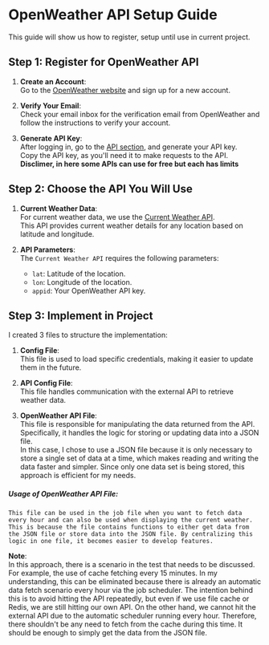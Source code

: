 # OpenWeather API Setup Guide

This guide will show us how to register, setup until use in current project.

## Step 1: Register for OpenWeather API

1. **Create an Account**:  
   Go to the [OpenWeather website](https://openweathermap.org/) and sign up for a new account.

2. **Verify Your Email**:  
   Check your email inbox for the verification email from OpenWeather and follow the instructions to verify your account.

3. **Generate API Key**:  
   After logging in, go to the [API section](https://openweathermap.org/api), and generate your API key.  
   Copy the API key, as you'll need it to make requests to the API. 
   **Disclimer, in here some APIs can use for free but each has limits**

## Step 2: Choose the API You Will Use

1. **Current Weather Data**:  
   For current weather data, we use the [Current Weather API](https://openweathermap.org/current).  
   This API provides current weather details for any location based on latitude and longitude.

2. **API Parameters**:  
   The `Current Weather API` requires the following parameters:
   - `lat`: Latitude of the location.
   - `lon`: Longitude of the location.
   - `appid`: Your OpenWeather API key.
   
## Step 3: Implement in Project

I created 3 files to structure the implementation:

1. **Config File**:  
   This file is used to load specific credentials, making it easier to update them in the future.

2. **API Config File**:  
   This file handles communication with the external API to retrieve weather data.

3. **OpenWeather API File**:  
   This file is responsible for manipulating the data returned from the API. Specifically, it handles the logic for storing or updating data into a JSON file.  
   In this case, I chose to use a JSON file because it is only necessary to store a single set of data at a time, which makes reading and writing the data faster and simpler. Since only one data set is being stored, this approach is efficient for my needs.
   
##### Usage of OpenWeather API File:

	This file can be used in the job file when you want to fetch data every hour and can also be used when displaying the current weather. This is because the file contains functions to either get data from the JSON file or store data into the JSON file. By centralizing this logic in one file, it becomes easier to develop features.

**Note**:  
	In this approach, there is a scenario in the test that needs to be discussed. For example, the use of cache fetching every 15 minutes. In my understanding, this can be eliminated because there is already an automatic data fetch scenario every hour via the job scheduler. The intention behind this is to avoid hitting the API repeatedly, but even if we use file cache or Redis, we are still hitting our own API. On the other hand, we cannot hit the external API due to the automatic scheduler running every hour. Therefore, there shouldn't be any need to fetch from the cache during this time. It should be enough to simply get the data from the JSON file.
